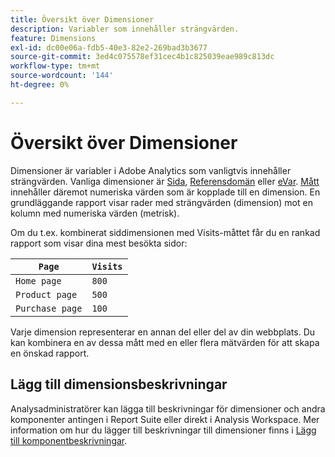 ```yaml
---
title: Översikt över Dimensioner
description: Variabler som innehåller strängvärden.
feature: Dimensions
exl-id: dc00e06a-fdb5-40e3-82e2-269bad3b3677
source-git-commit: 3ed4c075578ef31cec4b1c825039eae989c813dc
workflow-type: tm+mt
source-wordcount: '144'
ht-degree: 0%

---
```


# Översikt över Dimensioner

Dimensioner är variabler i Adobe Analytics som vanligtvis innehåller strängvärden. Vanliga dimensioner är [Sida](page.md), [Referensdomän](referring-domain.md) eller [eVar](evar.md). [Mått](../metrics/overview.md) innehåller däremot numeriska värden som är kopplade till en dimension. En grundläggande rapport visar rader med strängvärden (dimension) mot en kolumn med numeriska värden (metrisk).

Om du t.ex. kombinerat siddimensionen med Visits-måttet får du en rankad rapport som visar dina mest besökta sidor:

| `Page` | `Visits` |
| --- | --- |
| `Home page` | `800` |
| `Product page` | `500` |
| `Purchase page` | `100` |

Varje dimension representerar en annan del eller del av din webbplats. Du kan kombinera en av dessa mått med en eller flera mätvärden för att skapa en önskad rapport.

## Lägg till dimensionsbeskrivningar

Analysadministratörer kan lägga till beskrivningar för dimensioner och andra komponenter antingen i Report Suite eller direkt i Analysis Workspace. Mer information om hur du lägger till beskrivningar till dimensioner finns i [Lägg till komponentbeskrivningar](/help/analyze/analysis-workspace/components/add-component-descriptions.md).
